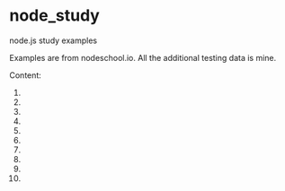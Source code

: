 node_study
==========

node.js study examples

Examples are from nodeschool.io.
All the additional testing data is mine.

Content:

1.
2.
3.
4.
5.
6.
7.
8.
9.
10.
